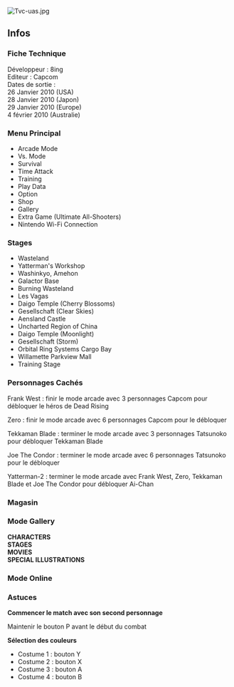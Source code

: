 ![](Tvc-uas.jpg "Tvc-uas.jpg")

## Infos

### Fiche Technique

Développeur : 8ing  
Editeur : Capcom  
Dates de sortie :  
26 Janvier 2010 (USA)  
28 Janvier 2010 (Japon)  
29 Janvier 2010 (Europe)  
4 février 2010 (Australie)  

### Menu Principal

- Arcade Mode
- Vs. Mode
- Survival
- Time Attack
- Training
- Play Data
- Option
- Shop
- Gallery
- Extra Game (Ultimate All-Shooters)
- Nintendo Wi-Fi Connection

### Stages

- Wasteland
- Yatterman's Workshop
- Washinkyo, Amehon
- Galactor Base
- Burning Wasteland
- Les Vagas
- Daigo Temple (Cherry Blossoms)
- Gesellschaft (Clear Skies)
- Aensland Castle
- Uncharted Region of China
- Daigo Temple (Moonlight)
- Gesellschaft (Storm)
- Orbital Ring Systems Cargo Bay
- Willamette Parkview Mall
- Training Stage

### Personnages Cachés

Frank West : finir le mode arcade avec 3 personnages Capcom pour
débloquer le héros de Dead Rising

Zero : finir le mode arcade avec 6 personnages Capcom pour le débloquer

Tekkaman Blade : terminer le mode arcade avec 3 personnages Tatsunoko
pour débloquer Tekkaman Blade

Joe The Condor : terminer le mode arcade avec 6 personnages Tatsunoko
pour le débloquer

Yatterman-2 : terminer le mode arcade avec Frank West, Zero, Tekkaman
Blade et Joe The Condor pour débloquer Ai-Chan

### Magasin

### Mode Gallery

**CHARACTERS**  
**STAGES**  
**MOVIES**  
**SPECIAL ILLUSTRATIONS**  

### Mode Online

### Astuces

**Commencer le match avec son second personnage**

Maintenir le bouton P avant le début du combat

**Sélection des couleurs**

- Costume 1 : bouton Y  
- Costume 2 : bouton X  
- Costume 3 : bouton A  
- Costume 4 : bouton B  
